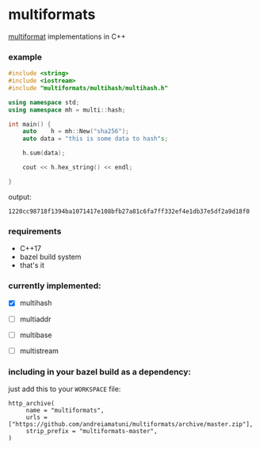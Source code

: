 # multiformats

[multiformat](https://github.com/multiformats/multiformats) implementations in C++


### example

```c++
#include <string>
#include <iostream>
#include "multiformats/multihash/multihash.h"

using namespace std;
using namespace mh = multi::hash;

int main() {
    auto    h = mh::New("sha256"); 
    auto data = "this is some data to hash"s;

    h.sum(data);

    cout << h.hex_string() << endl;

}
```
output:
```
1220cc98718f1394ba1071417e108bfb27a81c6fa7ff332ef4e1db37e5df2a9d18f0
```

### requirements

- C++17
- bazel build system
- that's it


### currently implemented:

- [x] multihash
- [ ] multiaddr
- [ ] multibase
- [ ] multistream


### including in your bazel build as a dependency:

just add this to your ```WORKSPACE``` file:

```
http_archive(
     name = "multiformats",
     urls = ["https://github.com/andreiamatuni/multiformats/archive/master.zip"],
     strip_prefix = "multiformats-master",
)
```